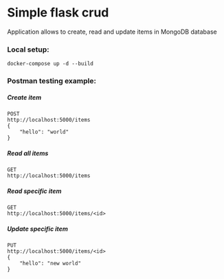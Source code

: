 # Simple flask crud

Application allows to create, read and update items in MongoDB database


### Local setup:
```
docker-compose up -d --build
```

### Postman testing example:

##### Create item
```
POST
http://localhost:5000/items
{
    "hello": "world"
}
```

##### Read all items
```
GET
http://localhost:5000/items
```

##### Read specific item
```
GET
http://localhost:5000/items/<id>
```

##### Update specific item
```
PUT
http://localhost:5000/items/<id>
{
    "hello": "new world"
}
```
